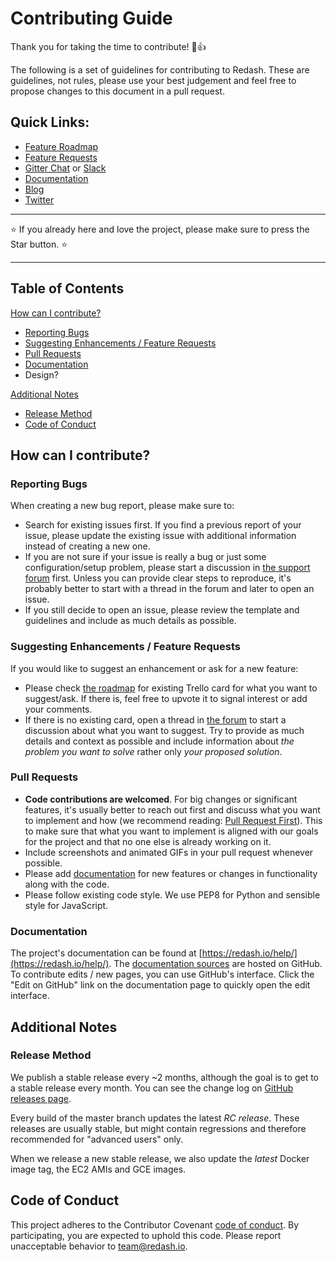 # Contributing Guide

Thank you for taking the time to contribute! :tada::+1:

The following is a set of guidelines for contributing to Redash. These are guidelines, not rules, please use your best judgement and feel free to propose changes to this document in a pull request.

## Quick Links:

- [Feature Roadmap](https://trello.com/b/b2LUHU7A/redash-roadmap)
- [Feature Requests](https://discuss.redash.io/c/feature-requests)
- [Gitter Chat](https://gitter.im/getredash/redash) or [Slack](https://slack.redash.io)
- [Documentation](https://redash.io/help/)
- [Blog](http://blog.redash.io/)
- [Twitter](https://twitter.com/getredash)

---
:star: If you already here and love the project, please make sure to press the Star button. :star:

---


## Table of Contents

[How can I contribute?](#how-can-i-contribute)

- [Reporting Bugs](#reporting-bugs)
- [Suggesting Enhancements / Feature Requests](#suggesting-enhancements--feature-requests)
- [Pull Requests](#pull-requests)
- [Documentation](#documentation)
- Design?

[Additional Notes](#additional-notes)

- [Release Method](#release-method)
- [Code of Conduct](#code-of-conduct)

## How can I contribute?

### Reporting Bugs

When creating a new bug report, please make sure to:

- Search for existing issues first. If you find a previous report of your issue, please update the existing issue with additional information instead of creating a new one.
- If you are not sure if your issue is really a bug or just some configuration/setup problem, please start a discussion in [the support forum](https://discuss.redash.io/c/support) first. Unless you can provide clear steps to reproduce, it's probably better to start with a thread in the forum and later to open an issue.
- If you still decide to open an issue, please review the template and guidelines and include as much details as possible.

### Suggesting Enhancements / Feature Requests

If you would like to suggest an enhancement or ask for a new feature:

- Please check [the roadmap](https://trello.com/b/b2LUHU7A/redash-roadmap) for existing Trello card for what you want to suggest/ask. If there is, feel free to upvote it to signal interest or add your comments.
- If there is no existing card, open a thread in [the forum](https://discuss.redash.io/c/feature-requests) to start a discussion about what you want to suggest. Try to provide as much details and context as possible and include information about *the problem you want to solve* rather only *your proposed solution*.

### Pull Requests

- **Code contributions are welcomed**. For big changes or significant features, it's usually better to reach out first and discuss what you want to implement and how (we recommend reading: [Pull Request First](https://medium.com/practical-blend/pull-request-first-f6bb667a9b6#.ozlqxvj36)). This to make sure that what you want to implement is aligned with our goals for the project and that no one else is already working on it.
- Include screenshots and animated GIFs in your pull request whenever possible.
- Please add [documentation](#documentation) for new features or changes in functionality along with the code.
- Please follow existing code style. We use PEP8 for Python and sensible style for JavaScript.

### Documentation

The project's documentation can be found at [https://redash.io/help/](https://redash.io/help/). The [documentation sources](https://github.com/getredash/website/tree/master/website/_kb) are hosted on GitHub. To contribute edits / new pages, you can use GitHub's interface. Click the "Edit on GitHub" link on the documentation page to quickly open the edit interface.

## Additional Notes

### Release Method

We publish a stable release every ~2 months, although the goal is to get to a stable release every month. You can see the change log on [GitHub releases page](http://github.com/getredash/redash/releases).

Every build of the master branch updates the latest *RC release*. These releases are usually stable, but might contain regressions and therefore recommended for "advanced users" only.

When we release a new stable release, we also update the *latest* Docker image tag, the EC2 AMIs and GCE images.

## Code of Conduct

This project adheres to the Contributor Covenant [code of conduct](http://redash.io/community/code_of_conduct). By participating, you are expected to uphold this code. Please report unacceptable behavior to team@redash.io.
